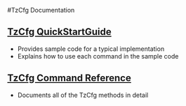 #TzCfg Documentation
## [TzCfg QuickStartGuide](https://docs.google.com/document/d/e/2PACX-1vQL7RNLxRsPbv9EC9xgdZFwIcbJHS-eEm-ocAxOIScUA4sIZUem_HSJZbh2hFMzVZ7V2BmjUy5fAJlr/pub)
* Provides sample code for a typical implementation
* Explains how to use each command in the sample code
	
## [TzCfg Command Reference](https://docs.google.com/document/d/e/2PACX-1vSAg2uOsghutDC64-izE44u9ZXh8S8i--FXHapayXSZ-EPrm93bIpW2d_fWUszqxKYYxMqM0jmWe8mE/pub)
* Documents all of the TzCfg methods in detail